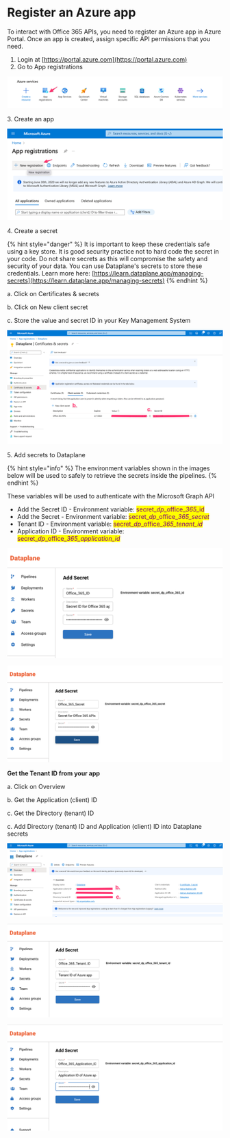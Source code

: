 # Register an Azure app

To interact with Office 365 APIs, you need to register an Azure app in Azure Portal. Once an app is created, assign specific API permissions that you need.&#x20;

1. Login at [https://portal.azure.com](https://portal.azure.com)
2. Go to App registrations&#x20;

![](<../.gitbook/assets/image (5).png>)

3\. Create an app

![](<../.gitbook/assets/image (1) (1).png>)

4\. Create a secret

{% hint style="danger" %}
It is important to keep these credentials safe using a key store. It is good security practice not to hard code the secret in your code. Do not share secrets as this will compromise the safety and security of your data. You can use Dataplane's secrets to store these credentials. Learn more here: [https://learn.dataplane.app/managing-secrets](https://learn.dataplane.app/managing-secrets)
{% endhint %}

a. Click on Certificates & secrets

b. Click on New client secret

c. Store the value and secret ID in your Key Management System

![](<../.gitbook/assets/image (2) (1).png>)

5\. Add secrets to Dataplane

{% hint style="info" %}
The environment variables shown in the images below will be used to safely to retrieve the secrets inside the pipelines.
{% endhint %}



These variables will be used to authenticate with the Microsoft Graph API

* Add the Secret ID  - Environment variable: <mark style="color:purple;">secret\_</mark>_<mark style="color:purple;">dp</mark>_<mark style="color:purple;">\_office\_</mark>_<mark style="color:purple;">365\_</mark>_<mark style="color:purple;">id</mark>
* Add the Secret   - Environment variable: <mark style="color:purple;">secret\_</mark>_<mark style="color:purple;">dp</mark>_<mark style="color:purple;">\_office\_</mark>_<mark style="color:purple;">365\_secret</mark>_
* Tenant ID - Environment variable: <mark style="color:purple;">secret\_</mark>_<mark style="color:purple;">dp</mark>_<mark style="color:purple;">\_office\_</mark>_<mark style="color:purple;">365\_tenant\_id</mark>_
* Application ID - Environment variable: <mark style="color:purple;">secret\_</mark>_<mark style="color:purple;">dp</mark>_<mark style="color:purple;">\_office\_</mark>_<mark style="color:purple;">365\_application\_id</mark>_

![](<../.gitbook/assets/image (1).png>)

![](<../.gitbook/assets/image (6).png>)

**Get the Tenant ID from your app**

a. Click on Overview

b. Get the Application (client) ID&#x20;

c. Get the Directory (tenant) ID&#x20;

c. Add Directory (tenant) ID and Application (client) ID into Dataplane secrets



![](<../.gitbook/assets/image (3).png>)

![](<../.gitbook/assets/image (4).png>)

![](../.gitbook/assets/image.png)
